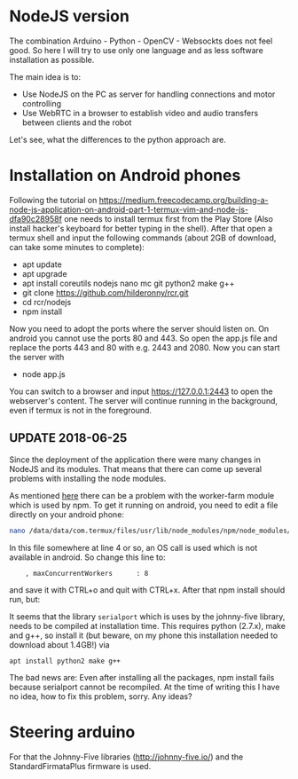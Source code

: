 # NodeJS version

The combination Arduino - Python - OpenCV - Websockts does not feel good.
So here I will try to use only one language and as less software installation as possible.

The main idea is to:
* Use NodeJS on the PC as server for handling connections and motor controlling
* Use WebRTC in a browser to establish video and audio transfers between clients and the robot

Let's see, what the differences to the python approach are.

# Installation on Android phones

Following the tutorial on https://medium.freecodecamp.org/building-a-node-js-application-on-android-part-1-termux-vim-and-node-js-dfa90c28958f one needs to install termux first from the Play Store (Also install hacker's keyboard for better typing in the shell). After that open a termux shell and input the following commands (about 2GB of download, can take some minutes to complete):

* apt update
* apt upgrade
* apt install coreutils nodejs nano mc git python2 make g++
* git clone https://github.com/hilderonny/rcr.git
* cd rcr/nodejs
* npm install

Now you need to adopt the ports where the server should listen on. On android you cannot use the ports 80 and 443. So open the app.js file and replace the ports 443 and 80 with e.g. 2443 and 2080. Now you can start the server with

* node app.js

You can switch to a browser and input https://127.0.0.1:2443 to open the webserver's content. The server will continue running in the background, even if termux is not in the foreground.

## UPDATE 2018-06-25

Since the deployment of the application there were many changes in NodeJS and its modules. That means that there can come up several problems with installing the node modules.

As mentioned [here](https://github.com/termux/termux-packages/issues/1855#issuecomment-370667316) there can be a problem with the worker-farm module which is used by npm. To get it running on android, you need to edit a file directly on your android phone:

```sh
nano /data/data/com.termux/files/usr/lib/node_modules/npm/node_modules/worker-farm/lib/farm.js
```

In this file somewhere at line 4 or so, an OS call is used which is not available in android. So change this line to:

```
    , maxConcurrentWorkers      : 8
```

and save it with CTRL+o and quit with CTRL+x. After that npm install should run, but:

It seems that the library ```serialport``` which is uses by the johnny-five library, needs to be compiled at installation time. This requires python (2.7.x), make and g++, so install it (but beware, on my phone this installation needed to download about 1.4GB!) via

```
apt install python2 make g++
```

The bad news are: Even after installing all the packages, npm install fails because serialport cannot be recompiled. At the time of writing this I have no idea, how to fix this problem, sorry. Any ideas?

# Steering arduino

For that the Johnny-Five libraries (http://johnny-five.io/) and the StandardFirmataPlus firmware is used.
